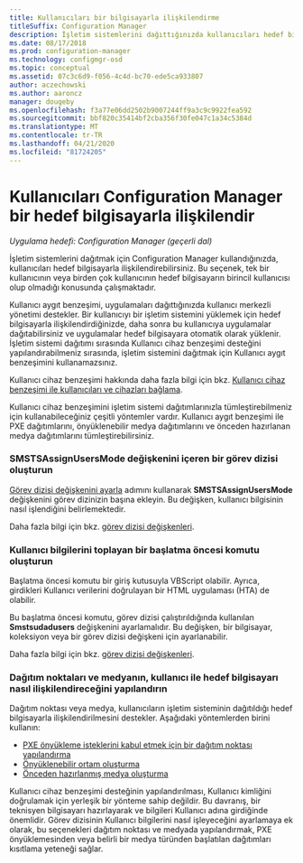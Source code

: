 ```yaml
---
title: Kullanıcıları bir bilgisayarla ilişkilendirme
titleSuffix: Configuration Manager
description: İşletim sistemlerini dağıttığınızda kullanıcıları hedef bilgisayarlarla ilişkilendirmek için Configuration Manager yapılandırın.
ms.date: 08/17/2018
ms.prod: configuration-manager
ms.technology: configmgr-osd
ms.topic: conceptual
ms.assetid: 07c3c6d9-f056-4c4d-bc70-ede5ca933807
author: aczechowski
ms.author: aaroncz
manager: dougeby
ms.openlocfilehash: f3a77e06dd2502b9007244ff9a3c9c9922fea592
ms.sourcegitcommit: bbf820c35414bf2cba356f30fe047c1a34c5384d
ms.translationtype: MT
ms.contentlocale: tr-TR
ms.lasthandoff: 04/21/2020
ms.locfileid: "81724205"
---
```

# <a name="associate-users-with-a-destination-computer-in-configuration-manager"></a>Kullanıcıları Configuration Manager bir hedef bilgisayarla ilişkilendir

*Uygulama hedefi: Configuration Manager (geçerli dal)*

İşletim sistemlerini dağıtmak için Configuration Manager kullandığınızda, kullanıcıları hedef bilgisayarla ilişkilendirebilirsiniz. Bu seçenek, tek bir kullanıcının veya birden çok kullanıcının hedef bilgisayarın birincil kullanıcısı olup olmadığı konusunda çalışmaktadır.  

Kullanıcı aygıt benzeşimi, uygulamaları dağıttığınızda kullanıcı merkezli yönetimi destekler. Bir kullanıcıyı bir işletim sistemini yüklemek için hedef bilgisayarla ilişkilendirdiğinizde, daha sonra bu kullanıcıya uygulamalar dağıtabilirsiniz ve uygulamalar hedef bilgisayara otomatik olarak yüklenir. İşletim sistemi dağıtımı sırasında Kullanıcı cihaz benzeşimi desteğini yapılandırabilmeniz sırasında, işletim sistemini dağıtmak için Kullanıcı aygıt benzeşimini kullanamazsınız.  

Kullanıcı cihaz benzeşimi hakkında daha fazla bilgi için bkz. [Kullanıcı cihaz benzeşimi ile kullanıcıları ve cihazları bağlama](../../apps/deploy-use/link-users-and-devices-with-user-device-affinity.md).  

Kullanıcı cihaz benzeşimini işletim sistemi dağıtımlarınızla tümleştirebilmeniz için kullanabileceğiniz çeşitli yöntemler vardır. Kullanıcı aygıt benzeşimi ile PXE dağıtımlarını, önyüklenebilir medya dağıtımlarını ve önceden hazırlanan medya dağıtımlarını tümleştirebilirsiniz.  


### <a name="create-a-task-sequence-that-includes-the-smstsassignusersmode-variable"></a>**SMSTSAssignUsersMode** değişkenini içeren bir görev dizisi oluşturun

[Görev dizisi değişkenini ayarla](../understand/task-sequence-steps.md#BKMK_SetTaskSequenceVariable) adımını kullanarak **SMSTSAssignUsersMode** değişkenini görev dizinizin başına ekleyin. Bu değişken, kullanıcı bilgisinin nasıl işlendiğini belirlemektedir.

Daha fazla bilgi için bkz. [görev dizisi değişkenleri](../understand/task-sequence-variables.md#SMSTSAssignUsersMode).


### <a name="create-a-prestart-command-that-gathers-the-user-information"></a>Kullanıcı bilgilerini toplayan bir başlatma öncesi komutu oluşturun

Başlatma öncesi komutu bir giriş kutusuyla VBScript olabilir. Ayrıca, girdikleri Kullanıcı verilerini doğrulayan bir HTML uygulaması (HTA) de olabilir. 

Bu başlatma öncesi komutu, görev dizisi çalıştırıldığında kullanılan **Smstsudadusers** değişkenini ayarlamalıdır. Bu değişken, bir bilgisayar, koleksiyon veya bir görev dizisi değişkeni için ayarlanabilir.

Daha fazla bilgi için bkz. [görev dizisi değişkenleri](../understand/task-sequence-variables.md#SMSTSUDAUsers).


### <a name="configure-how-distribution-points-and-media-associate-the-user-with-the-destination-computer"></a>Dağıtım noktaları ve medyanın, kullanıcı ile hedef bilgisayarı nasıl ilişkilendireceğini yapılandırın

Dağıtım noktası veya medya, kullanıcıların işletim sisteminin dağıtıldığı hedef bilgisayarla ilişkilendirilmesini destekler. Aşağıdaki yöntemlerden birini kullanın: 

- [PXE önyükleme isteklerini kabul etmek için bir dağıtım noktası yapılandırma](prepare-site-system-roles-for-operating-system-deployments.md#BKMK_PXEDistributionPoint)  
- [Önyüklenebilir ortam oluşturma](../deploy-use/create-bootable-media.md)  
- [Önceden hazırlanmış medya oluşturma](../deploy-use/create-prestaged-media.md)  


Kullanıcı cihaz benzeşimi desteğinin yapılandırılması, Kullanıcı kimliğini doğrulamak için yerleşik bir yönteme sahip değildir. Bu davranış, bir teknisyen bilgisayarı hazırlayarak ve bilgileri Kullanıcı adına girdiğinde önemlidir. Görev dizisinin Kullanıcı bilgilerini nasıl işleyeceğini ayarlamaya ek olarak, bu seçenekleri dağıtım noktası ve medyada yapılandırmak, PXE önyüklemesinden veya belirli bir medya türünden başlatılan dağıtımları kısıtlama yeteneği sağlar.
